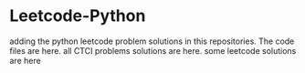 # Leetcode-Python
adding the python leetcode problem solutions in this repositories. 
The code files are here.
all CTCI problems solutions are here.
some leetcode solutions are here






















































































































































































































































































































































































































































































































































































































































































































































































































































































































































































































































































































































































